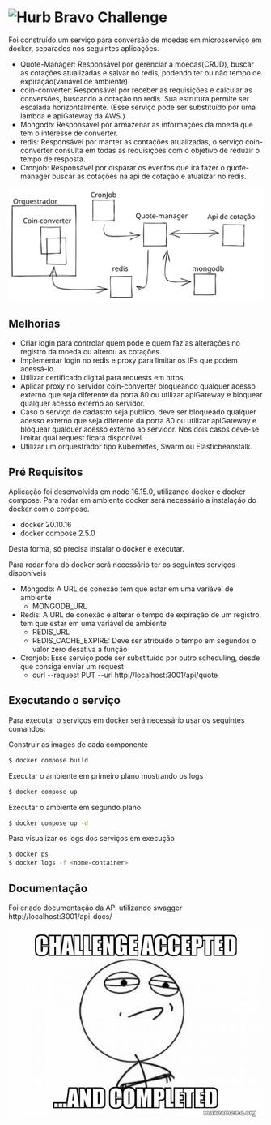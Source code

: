 # <img src="https://avatars1.githubusercontent.com/u/7063040?v=4&s=200.jpg" alt="Hurb" width="24" /> Bravo Challenge

Foi construído um serviço para conversão de moedas em microsserviço em docker, separados nos seguintes aplicações.
-   Quote-Manager: Responsável por gerenciar a moedas(CRUD), buscar as cotações atualizadas e salvar no redis, podendo ter ou não tempo de expiração(variável de ambiente).
-   coin-converter: Responsável por receber as requisições e calcular as conversões, buscando a cotação no redis. Sua estrutura permite ser escalada horizontalmente. (Esse serviço pode ser substituído por uma lambda e apiGateway da AWS.)
-   Mongodb: Responsável por armazenar as informações da moeda que tem o interesse de converter.
-   redis: Responsável por manter as contações atualizadas, o serviço coin-converter consulta em todas as requisições com o objetivo de reduzir o tempo de resposta.
-   Cronjob: Responsável por disparar os eventos que irá fazer o quote-manager buscar as cotações na api de cotação e atualizar no redis.  

<p align="center">
  <img src="Arquitetura-diagrama.svg" alt="Diagrama da Arquitetura" />
</p>

## Melhorias
-   Criar login para controlar quem pode e quem faz as alterações no registro da moeda ou alterou as cotações.
-   Implementar login no redis e proxy para limitar os IPs que podem acessá-lo.
-   Utilizar certificado digital para requests em https.
-   Aplicar proxy no servidor coin-converter bloqueando qualquer acesso externo que seja diferente da porta 80 ou utilizar apiGateway e bloquear qualquer acesso externo ao servidor.
-   Caso o serviço de cadastro seja publico, deve ser bloqueado qualquer acesso externo que seja diferente da porta 80 ou utilizar apiGateway e bloquear qualquer acesso externo ao servidor. Nos dois casos deve-se limitar qual request ficará disponível.
-   Utilizar um orquestrador tipo Kubernetes, Swarm ou Elasticbeanstalk.

## Pré Requisitos

Aplicação foi desenvolvida em node 16.15.0, utilizando docker e docker compose.
Para rodar em ambiente docker será necessário a instalação do docker com o compose.
-   docker 20.10.16
-   docker compose 2.5.0

Desta forma, só precisa instalar o docker e executar.

Para rodar fora do docker será necessário ter os seguintes serviços disponíveis
-   Mongodb: A URL de conexão tem que estar em uma variável de ambiente 
    -   MONGODB_URL 
-   Redis: A URL de conexão e alterar o tempo de expiração de um registro, tem que estar em uma variável de ambiente
    -   REDIS_URL
    -   REDIS_CACHE_EXPIRE: Deve ser atribuído o tempo em segundos o valor zero desativa a função
-   Cronjob: Esse serviço pode ser substituído por outro scheduling, desde que consiga enviar um request
    -   curl --request PUT --url http://localhost:3001/api/quote

## Executando o serviço

Para executar o serviços em docker será necessário usar os seguintes comandos:

Construir as images de cada componente
```bash
$ docker compose build
```
Executar o ambiente em primeiro plano mostrando os logs
```bash
$ docker compose up
```
Executar o ambiente em segundo plano

```bash
$ docker compose up -d
```

Para visualizar os logs dos serviços em execução
```bash
$ docker ps
$ docker logs -f <nome-container>
```
## Documentação

Foi criado documentação da API utilizando swagger 
http://localhost:3001/api-docs/


<p align="center">
  <img src="ca.jpg" alt="Challange accepted" />
</p>
